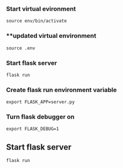 ### Start virtual evironment ###
```source env/bin/activate```

### **updated virtual environment ###

``` source .env ```

### Start flask server ### 
```flask run```

### Create flask run environment variable ### 
```export FLASK_APP=server.py```

### Turn flask debugger on ###
```export FLASK_DEBUG=1```

## Start flask server ###
```flask run```

